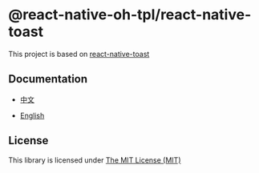 # @react-native-oh-tpl/react-native-toast

This project is based on [react-native-toast](https://github.com/remobile/react-native-toast)

## Documentation

- [中文](https://gitee.com/react-native-oh-library/usage-docs/blob/master/zh-cn/remobile-react-native-toast.md)

- [English](https://gitee.com/react-native-oh-library/usage-docs/blob/master/en/remobile-react-native-toast.md)

## License

This library is licensed under [The MIT License (MIT)](https://github.com/react-native-oh-library/react-native-toast/blob/sig/LICENSE)

